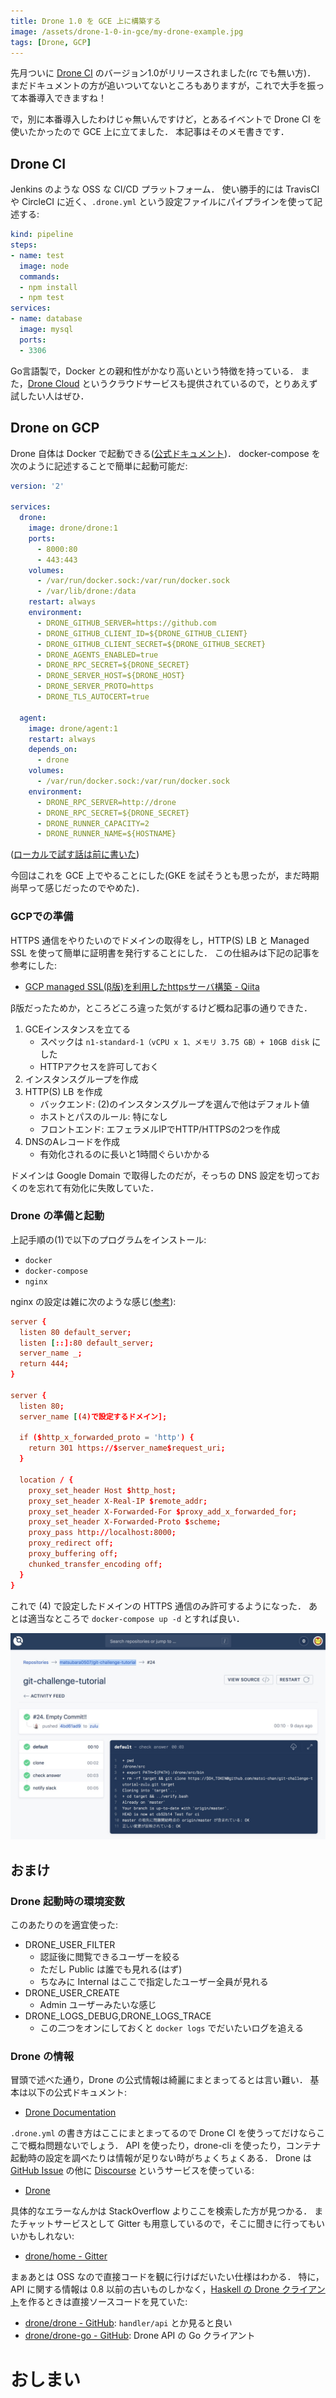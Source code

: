 ```yaml
---
title: Drone 1.0 を GCE 上に構築する
image: /assets/drone-1-0-in-gce/my-drone-example.jpg
tags: [Drone, GCP]
---
```


先月ついに [Drone CI](https://drone.io/) のバージョン1.0がリリースされました(rc でも無い方)．
まだドキュメントの方が追いついてないところもありますが，これで大手を振って本番導入できますね！

で，別に本番導入したわけじゃ無いんですけど，とあるイベントで Drone CI を使いたかったので GCE 上に立てました．
本記事はそのメモ書きです．

## Drone CI

Jenkins のような OSS な CI/CD プラットフォーム．
使い勝手的には TravisCI や CircleCI に近く、`.drone.yml` という設定ファイルにパイプラインを使って記述する:

```yaml
kind: pipeline
steps:
- name: test
  image: node
  commands:
  - npm install
  - npm test
services:
- name: database
  image: mysql
  ports:
  - 3306
```

Go言語製で，Docker との親和性がかなり高いという特徴を持っている．
また，[Drone Cloud](https://cloud.drone.io/) というクラウドサービスも提供されているので，とりあえず試したい人はぜひ．

## Drone on GCP

Drone 自体は Docker で起動できる([公式ドキュメント](https://docs.drone.io/installation))．
docker-compose を次のように記述することで簡単に起動可能だ:

```yaml
version: '2'

services:
  drone:
    image: drone/drone:1
    ports:
      - 8000:80
      - 443:443
    volumes:
      - /var/run/docker.sock:/var/run/docker.sock
      - /var/lib/drone:/data
    restart: always
    environment:
      - DRONE_GITHUB_SERVER=https://github.com
      - DRONE_GITHUB_CLIENT_ID=${DRONE_GITHUB_CLIENT}
      - DRONE_GITHUB_CLIENT_SECRET=${DRONE_GITHUB_SECRET}
      - DRONE_AGENTS_ENABLED=true
      - DRONE_RPC_SECRET=${DRONE_SECRET}
      - DRONE_SERVER_HOST=${DRONE_HOST}
      - DRONE_SERVER_PROTO=https
      - DRONE_TLS_AUTOCERT=true

  agent:
    image: drone/agent:1
    restart: always
    depends_on:
      - drone
    volumes:
      - /var/run/docker.sock:/var/run/docker.sock
    environment:
      - DRONE_RPC_SERVER=http://drone
      - DRONE_RPC_SECRET=${DRONE_SECRET}
      - DRONE_RUNNER_CAPACITY=2
      - DRONE_RUNNER_NAME=${HOSTNAME}
```

([ローカルで試す話は前に書いた](/posts/2019-01-05-docker-compose-up-drone-1-0.html))

今回はこれを GCE 上でやることにした(GKE を試そうとも思ったが，まだ時期尚早って感じだったのでやめた)．

### GCPでの準備

HTTPS 通信をやりたいのでドメインの取得をし，HTTP(S) LB と Managed SSL を使って簡単に証明書を発行することにした．
この仕組みは下記の記事を参考にした:

- [GCP managed SSL(β版)を利用したhttpsサーバ構築 - Qiita](https://qiita.com/koshilife/items/a75a69d03e2524f33c8e)

β版だったためか，ところどころ違った気がするけど概ね記事の通りできた．

1. GCEインスタンスを立てる
    - スペックは `n1-standard-1（vCPU x 1、メモリ 3.75 GB）+ 10GB disk` にした
    - HTTPアクセスを許可しておく
2. インスタンスグループを作成
3. HTTP(S) LB を作成
    - バックエンド: (2)のインスタンスグループを選んで他はデフォルト値
    - ホストとパスのルール: 特になし
    - フロントエンド: エフェラメルIPでHTTP/HTTPSの2つを作成
4. DNSのAレコードを作成
    - 有効化されるのに長いと1時間ぐらいかかる

ドメインは Google Domain で取得したのだが，そっちの DNS 設定を切っておくのを忘れて有効化に失敗していた．

### Drone の準備と起動

上記手順の(1)で以下のプログラムをインストール:

- `docker`
- `docker-compose`
- `nginx`

nginx の設定は雑に次のような感じ([参考](https://angristan.xyz/host-your-own-ci-cd-server-with-drone/)):

```conf
server {
  listen 80 default_server;
  listen [::]:80 default_server;
  server_name _;
  return 444;
}

server {
  listen 80;
  server_name [(4)で設定するドメイン];

  if ($http_x_forwarded_proto = 'http') {
    return 301 https://$server_name$request_uri;
  }

  location / {
    proxy_set_header Host $http_host;
    proxy_set_header X-Real-IP $remote_addr;
    proxy_set_header X-Forwarded-For $proxy_add_x_forwarded_for;
    proxy_set_header X-Forwarded-Proto $scheme;
    proxy_pass http://localhost:8000;
    proxy_redirect off;
    proxy_buffering off;
    chunked_transfer_encoding off;
  }
}
```

これで (4) で設定したドメインの HTTPS 通信のみ許可するようになった．
あとは適当なところで `docker-compose up -d` とすれば良い．

![](/assets/drone-1-0-in-gce/my-drone-example.jpg)

## おまけ

### Drone 起動時の環境変数

このあたりのを適宜使った:

- DRONE_USER_FILTER
    - 認証後に閲覧できるユーザーを絞る
    - ただし Public は誰でも見れる(はず)
    - ちなみに Internal はここで指定したユーザー全員が見れる
- DRONE_USER_CREATE
    - Admin ユーザーみたいな感じ
- DRONE_LOGS_DEBUG,DRONE_LOGS_TRACE
    - この二つをオンにしておくと `docker logs` でだいたいログを追える

### Drone の情報

冒頭で述べた通り，Drone の公式情報は綺麗にまとまってるとは言い難い．
基本は以下の公式ドキュメント:

- [Drone Documentation](https://docs.drone.io/)

`.drone.yml` の書き方はここにまとまってるので Drone CI を使うってだけならここで概ね問題ないでしょう．
API を使ったり，drone-cli を使ったり，コンテナ起動時の設定を調べたりは情報が足りない時がちょくちょくある．
Drone は [GitHub Issue](https://github.com/search?q=org%3Adrone&type=Issues) の他に [Discourse](https://discourse.org/) というサービスを使っている:

- [Drone](https://discourse.drone.io/)

具体的なエラーなんかは StackOverflow よりここを検索した方が見つかる．
またチャットサービスとして Gitter も用意しているので，そこに聞きに行ってもいいかもしれない:

- [drone/home - Gitter](https://gitter.im/drone/home)

まぁあとは OSS なので直接コードを観に行けばだいたい仕様はわかる．
特に，API に関する情報は 0.8 以前の古いものしかなく，[Haskell の Drone クライアント](https://github.com/matsubara0507/drone-haskell)を作るときは直接ソースコードを見ていた:

- [drone/drone - GitHub](https://github.com/drone/drone): `handler/api` とか見ると良い
- [drone/drone-go - GitHub](https://github.com/drone/drone-go): Drone API の Go クライアント

# おしまい
